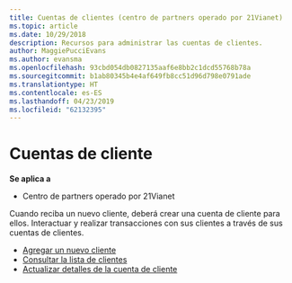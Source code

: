 ```yaml
---
title: Cuentas de clientes (centro de partners operado por 21Vianet)
ms.topic: article
ms.date: 10/29/2018
description: Recursos para administrar las cuentas de clientes.
author: MaggiePucciEvans
ms.author: evansma
ms.openlocfilehash: 93cbd054db0827135aaf6e8bb2c1dcd55768b78a
ms.sourcegitcommit: b1ab80345b4e4af649fb8cc51d96d798e0791ade
ms.translationtype: HT
ms.contentlocale: es-ES
ms.lasthandoff: 04/23/2019
ms.locfileid: "62132395"
---
```

# <a name="customer-accounts"></a>Cuentas de cliente

**Se aplica a**

-   Centro de partners operado por 21Vianet

Cuando reciba un nuevo cliente, deberá crear una cuenta de cliente para ellos. Interactuar y realizar transacciones con sus clientes a través de sus cuentas de clientes. 

-   [Agregar un nuevo cliente](add-a-new-customer.md)
-   [Consultar la lista de clientes](see-your-customer-list.md)
-   [Actualizar detalles de la cuenta de cliente](update-customer-account-info.md)

 

 




